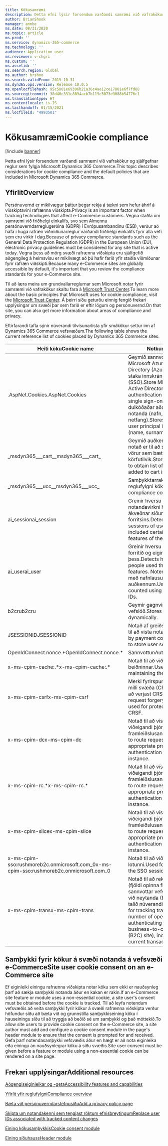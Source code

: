 ```yaml
---
title: Kökusamræmi
description: Þetta efni lýsir forsendum varðandi samræmi við vafrakökur og sjálfgefnar reglur sem fylgja Microsoft Dynamics 365 Commerce.
author: BrianShook
manager: annbe
ms.date: 08/31/2020
ms.topic: article
ms.prod: ''
ms.service: dynamics-365-commerce
ms.technology: ''
audience: Application user
ms.reviewer: v-chgri
ms.custom: ''
ms.assetid: ''
ms.search.region: Global
ms.author: brshoo
ms.search.validFrom: 2019-10-31
ms.dyn365.ops.version: Release 10.0.5
ms.openlocfilehash: 95c5801e69396b21a36c4ae12ce17801e6f7fd88
ms.sourcegitcommit: 38d40c331c8894acb7b119c5073e3088b54776c1
ms.translationtype: HT
ms.contentlocale: is-IS
ms.lasthandoff: 01/15/2021
ms.locfileid: "4993501"
---
```

# <a name="cookie-compliance"></a><span data-ttu-id="b8a28-103">Kökusamræmi</span><span class="sxs-lookup"><span data-stu-id="b8a28-103">Cookie compliance</span></span>

[!include [banner](includes/banner.md)]

<span data-ttu-id="b8a28-104">Þetta efni lýsir forsendum varðandi samræmi við vafrakökur og sjálfgefnar reglur sem fylgja Microsoft Dynamics 365 Commerce.</span><span class="sxs-lookup"><span data-stu-id="b8a28-104">This topic describes considerations for cookie compliance and the default policies that are included in Microsoft Dynamics 365 Commerce.</span></span>

## <a name="overview"></a><span data-ttu-id="b8a28-105">Yfirlit</span><span class="sxs-lookup"><span data-stu-id="b8a28-105">Overview</span></span>

<span data-ttu-id="b8a28-106">Persónuvernd er mikilvægur þáttur þegar rekja á tækni sem hefur áhrif á viðskiptavini rafrænna viðskipta.</span><span class="sxs-lookup"><span data-stu-id="b8a28-106">Privacy is an important factor when tracking technologies that affect e-Commerce customers.</span></span> <span data-ttu-id="b8a28-107">Vegna staðla um samræmi við friðhelgi einkalífs, svo sem Almennu persónuverndarreglugerðina (GDPR) í Evrópusambandinu (ESB), verður að hafa í huga rafræn viðmiðunarreglur varðandi friðhelgi einkalífs fyrir alla vefi sem eru virkir í dag.</span><span class="sxs-lookup"><span data-stu-id="b8a28-107">Because of privacy compliance standards such as the General Data Protection Regulation (GDPR) in the European Union (EU), electronic privacy guidelines must be considered for any site that is active today.</span></span> <span data-ttu-id="b8a28-108">Vegna þess að mörg svæði rafrænna viðskipta eru sjálfgefið aðgengileg á heimsvísu er mikilvægt að þú hafir farið yfir staðla viðmiðunar fyrir rafræn viðskipti.</span><span class="sxs-lookup"><span data-stu-id="b8a28-108">Because many e-Commerce sites are globally accessible by default, it's important that you review the compliance standards for your e-Commerce site.</span></span>

<span data-ttu-id="b8a28-109">Til að læra meira um grundvallarreglurnar sem Microsoft notar fyrir samræmi við vafrakökur skaltu fara á [Microsoft Trust Center](https://www.microsoft.com/trust-center).</span><span class="sxs-lookup"><span data-stu-id="b8a28-109">To learn more about the basic principles that Microsoft uses for cookie compliance, visit the [Microsoft Trust Center](https://www.microsoft.com/trust-center).</span></span> <span data-ttu-id="b8a28-110">Á þeirri síðu geturðu einnig fengið frekari upplýsingar um svæði þar sem farið er eftir lögum og persónuvernd.</span><span class="sxs-lookup"><span data-stu-id="b8a28-110">On that site, you can also get more information about areas of compliance and privacy.</span></span>

<span data-ttu-id="b8a28-111">Eftirfarandi tafla sýnir núverandi tilvísunarlista yfir smákökur settur inn af Dynamics 365 Commerce vefsvæðum.</span><span class="sxs-lookup"><span data-stu-id="b8a28-111">The following table shows the current reference list of cookies placed by Dynamics 365 Commerce sites.</span></span>

| <span data-ttu-id="b8a28-112">Heiti köku</span><span class="sxs-lookup"><span data-stu-id="b8a28-112">Cookie name</span></span>                               | <span data-ttu-id="b8a28-113">Notkun</span><span class="sxs-lookup"><span data-stu-id="b8a28-113">Usage</span></span>                                                        |
| ------------------------------------------- | ------------------------------------------------------------ |
| <span data-ttu-id="b8a28-114">.AspNet.Cookies</span><span class="sxs-lookup"><span data-stu-id="b8a28-114">.AspNet.Cookies</span></span>                             | <span data-ttu-id="b8a28-115">Geymið sannvottunarköku Microsoft Azure Active Directory (Azure AD) fyrir staka innskráningu (SSO).</span><span class="sxs-lookup"><span data-stu-id="b8a28-115">Store Microsoft Azure Active Directory (Azure AD) authentication cookies for single sign-on (SSO).</span></span> <span data-ttu-id="b8a28-116">Geymir dulkóðaðar aðalupplýsingar notanda (nafn, eftirnafn, netfang).</span><span class="sxs-lookup"><span data-stu-id="b8a28-116">Stores encrypted user principal information (name, surname, email).</span></span> |
| <span data-ttu-id="b8a28-117">&#95;msdyn365___cart&#95;</span><span class="sxs-lookup"><span data-stu-id="b8a28-117">&#95;msdyn365___cart&#95;</span></span>                           | <span data-ttu-id="b8a28-118">Geymið auðkenni körfu sem notað er til að sækja lista yfir vörur sem bætt er við körfutilvik.</span><span class="sxs-lookup"><span data-stu-id="b8a28-118">Store cart ID used to obtain list of products added to cart instance.</span></span> |
| <span data-ttu-id="b8a28-119">&#95;msdyn365___ucc&#95;</span><span class="sxs-lookup"><span data-stu-id="b8a28-119">&#95;msdyn365___ucc&#95;</span></span>                            | <span data-ttu-id="b8a28-120">Samþykktarrakning á reglufylgni köku.</span><span class="sxs-lookup"><span data-stu-id="b8a28-120">Cookie compliance consent tracking.</span></span>                          |
| <span data-ttu-id="b8a28-121">ai_session</span><span class="sxs-lookup"><span data-stu-id="b8a28-121">ai_session</span></span>                                  | <span data-ttu-id="b8a28-122">Greinir hversu margar lotur notandavirkni hafa tekið með ákveðnar síður og eiginleika forritsins.</span><span class="sxs-lookup"><span data-stu-id="b8a28-122">Detects how many sessions of user activity have included certain pages and features of the app.</span></span> |
| <span data-ttu-id="b8a28-123">ai_user</span><span class="sxs-lookup"><span data-stu-id="b8a28-123">ai_user</span></span>                                     | <span data-ttu-id="b8a28-124">Greinir hversu margir notuðu forritið og eiginleika þess.</span><span class="sxs-lookup"><span data-stu-id="b8a28-124">Detects how many people used the app and its features.</span></span> <span data-ttu-id="b8a28-125">Notendur eru taldir með nafnlausum auðkennum.</span><span class="sxs-lookup"><span data-stu-id="b8a28-125">Users are counted using anonymous IDs.</span></span> |
| <span data-ttu-id="b8a28-126">b2cru</span><span class="sxs-lookup"><span data-stu-id="b8a28-126">b2cru</span></span>                                       | <span data-ttu-id="b8a28-127">Geymir gagnvirkt framsenda vefslóð.</span><span class="sxs-lookup"><span data-stu-id="b8a28-127">Stores redirect URL dynamically.</span></span>                              |
| <span data-ttu-id="b8a28-128">JSESSIONID</span><span class="sxs-lookup"><span data-stu-id="b8a28-128">JSESSIONID</span></span>                                  | <span data-ttu-id="b8a28-129">Notað af greiðslutengli Adyen til að vista notandalotu.</span><span class="sxs-lookup"><span data-stu-id="b8a28-129">Used by payment connector Adyen to store user session.</span></span>       |
| <span data-ttu-id="b8a28-130">OpenIdConnect.nonce.&#42;</span><span class="sxs-lookup"><span data-stu-id="b8a28-130">OpenIdConnect.nonce.&#42;</span></span>                       | <span data-ttu-id="b8a28-131">Sannvottun</span><span class="sxs-lookup"><span data-stu-id="b8a28-131">Authentication</span></span>                                               |
| <span data-ttu-id="b8a28-132">x-ms-cpim-cache:.&#42;</span><span class="sxs-lookup"><span data-stu-id="b8a28-132">x-ms-cpim-cache:.&#42;</span></span>                          | <span data-ttu-id="b8a28-133">Notað til að viðhalda stöðu beiðninnar.</span><span class="sxs-lookup"><span data-stu-id="b8a28-133">Used for maintaining the request state.</span></span>                      |
| <span data-ttu-id="b8a28-134">x-ms-cpim-csrf</span><span class="sxs-lookup"><span data-stu-id="b8a28-134">x-ms-cpim-csrf</span></span>                              | <span data-ttu-id="b8a28-135">Merki fyrirspurnafölsunar á milli svæða (CRSF) notað til að verjast CRSF.</span><span class="sxs-lookup"><span data-stu-id="b8a28-135">Cross-site request forgery (CRSF) token used for protection from CRSF.</span></span>     |
| <span data-ttu-id="b8a28-136">x-ms-cpim-dc</span><span class="sxs-lookup"><span data-stu-id="b8a28-136">x-ms-cpim-dc</span></span>                                | <span data-ttu-id="b8a28-137">Notað til að vísa beiðnum til viðeigandi þjónustutilviks framleiðslusannvottunar.</span><span class="sxs-lookup"><span data-stu-id="b8a28-137">Used to route requests to the appropriate production authentication server instance.</span></span> |
| <span data-ttu-id="b8a28-138">x-ms-cpim-rc.&#42;</span><span class="sxs-lookup"><span data-stu-id="b8a28-138">x-ms-cpim-rc.&#42;</span></span>                              | <span data-ttu-id="b8a28-139">Notað til að vísa beiðnum til viðeigandi þjónustutilviks framleiðslusannvottunar.</span><span class="sxs-lookup"><span data-stu-id="b8a28-139">Used to route requests to the appropriate production authentication server instance.</span></span> |
| <span data-ttu-id="b8a28-140">x-ms-cpim-slice</span><span class="sxs-lookup"><span data-stu-id="b8a28-140">x-ms-cpim-slice</span></span>                             | <span data-ttu-id="b8a28-141">Notað til að vísa beiðnum til viðeigandi þjónustutilviks framleiðslusannvottunar.</span><span class="sxs-lookup"><span data-stu-id="b8a28-141">Used to route requests to the appropriate production authentication server instance.</span></span> |
| <span data-ttu-id="b8a28-142">x-ms-cpim-sso:rushmoreb2c.onmicrosoft.com_0</span><span class="sxs-lookup"><span data-stu-id="b8a28-142">x-ms-cpim-sso:rushmoreb2c.onmicrosoft.com_0</span></span> | <span data-ttu-id="b8a28-143">Notað til að viðhalda SSO-lotunni.</span><span class="sxs-lookup"><span data-stu-id="b8a28-143">Used for maintaining the SSO session.</span></span>                        |
| <span data-ttu-id="b8a28-144">x-ms-cpim-trans</span><span class="sxs-lookup"><span data-stu-id="b8a28-144">x-ms-cpim-trans</span></span>                             | <span data-ttu-id="b8a28-145">Notað til að rekja færslur (fjöldi opinna flipa sem sannvottar vefsvæði viðskipta við neytanda (B2C)), þar með talið núverandi færslu.</span><span class="sxs-lookup"><span data-stu-id="b8a28-145">Used for tracking transactions (the number of open tabs authenticating against a business-to-consumer (B2C) site), including the current transaction.</span></span> |

## <a name="site-user-cookie-consent-on-an-e-commerce-site"></a><span data-ttu-id="b8a28-146">Samþykki fyrir kökur á svæði notanda á vefsvæði e-Commerce</span><span class="sxs-lookup"><span data-stu-id="b8a28-146">Site user cookie consent on an e-Commerce site</span></span> 

<span data-ttu-id="b8a28-147">Ef eiginleiki einingu rafrænna viðskipta notar köku sem ekki er nauðsynleg þarf að sækja samþykki notanda áður en kakan er rakin.</span><span class="sxs-lookup"><span data-stu-id="b8a28-147">If an e-Commerce site feature or module uses a non-essential cookie, a site user's consent must be obtained before the cookie is tracked.</span></span> <span data-ttu-id="b8a28-148">Til að leyfa notendum vefsvæðis að veita samþykki fyrir kökur á svæði rafrænna viðskipta verður höfundur síðu að bæta við og grunnstilla samþykkiseining köku í hauseiningu síðu til að tryggja að beðið sé um samþykki og það móttekið.</span><span class="sxs-lookup"><span data-stu-id="b8a28-148">To allow site users to provide cookie consent on the e-Commerce site, a site author must add and configure a cookie consent module in the page's header module to ensure that the consent is prompted for and received.</span></span> <span data-ttu-id="b8a28-149">Gefa þarf notendasamþykki vefsvæðis áður en hægt er að nota eiginleika eða einingu án nauðsynlegrar köku á síðu svæðis.</span><span class="sxs-lookup"><span data-stu-id="b8a28-149">Site user consent must be given before a feature or module using a non-essential cookie can be rendered on a site page.</span></span>

## <a name="additional-resources"></a><span data-ttu-id="b8a28-150">Frekari upplýsingar</span><span class="sxs-lookup"><span data-stu-id="b8a28-150">Additional resources</span></span>

[<span data-ttu-id="b8a28-151">Aðgengiseiginleikar og -geta</span><span class="sxs-lookup"><span data-stu-id="b8a28-151">Accessibility features and capabilities</span></span>](accessibility.md)

[<span data-ttu-id="b8a28-152">Yfirlit yfir reglufylgni</span><span class="sxs-lookup"><span data-stu-id="b8a28-152">Compliance overview</span></span>](compliance-overview.md)

[<span data-ttu-id="b8a28-153">Bæta við persónuverndarstefnusíðu</span><span class="sxs-lookup"><span data-stu-id="b8a28-153">Add a privacy policy page</span></span>](add-privacy-page.md)

[<span data-ttu-id="b8a28-154">Skipta um notandakenni sem tengjast röktum efnisbreytingum</span><span class="sxs-lookup"><span data-stu-id="b8a28-154">Replace user IDs associated with tracked content changes</span></span>](replace-IDs-tracked-changes.md)

[<span data-ttu-id="b8a28-155">Eining kökusamþykkis</span><span class="sxs-lookup"><span data-stu-id="b8a28-155">Cookie consent module</span></span>](cookie-consent-module.md) 
 
[<span data-ttu-id="b8a28-156">Eining síðuhauss</span><span class="sxs-lookup"><span data-stu-id="b8a28-156">Header module</span></span>](author-header-module.md)
